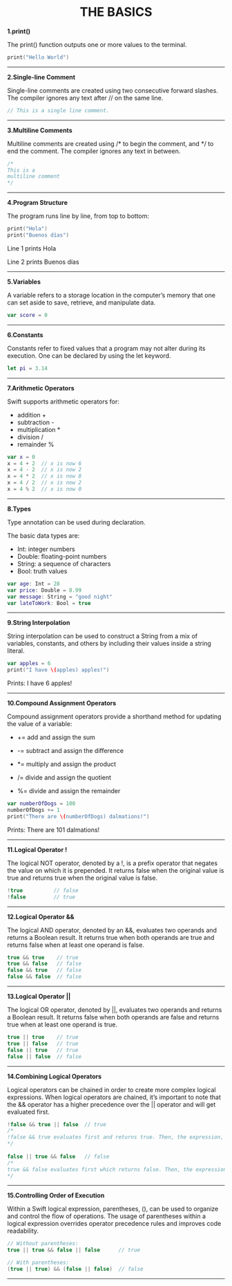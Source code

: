 <h1 align="center"> THE BASICS</h1>

**1.print()**

The print() function outputs one or more values to the terminal.

```swift
print("Hello World")
```

----------------------------------------------------------------
**2.Single-line Comment**

Single-line comments are created using two consecutive forward slashes. The compiler ignores any text after // on the same line.
```swift
// This is a single line comment.
```
----------------------------------------------------------------
**3.Multiline Comments**

Multiline comments are created using /* to begin the comment, and */  to end the comment. The compiler ignores any text in between.
```swift
/*
This is a 
multiline comment
*/
```
----------------------------------------------------------------
**4.Program Structure**

The program runs line by line, from top to bottom:
```swift
print("Hola")
print("Buenos días")
```
Line 1 prints Hola

Line 2 prints Buenos días

----------------------------------------------------------------
**5.Variables**

A variable refers to a storage location in the computer’s memory that one can set aside to save, retrieve, and manipulate data.
```swift
var score = 0
```
----------------------------------------------------------------
**6.Constants**

Constants refer to fixed values that a program may not alter during its execution. One can be declared by using the let keyword.
```swift
let pi = 3.14
```
----------------------------------------------------------------
**7.Arithmetic Operators**

Swift supports arithmetic operators for:

* addition +
* subtraction -
* multiplication *
* division /
* remainder %
```swift
var x = 0
x = 4 + 2  // x is now 6
x = 4 - 2  // x is now 2
x = 4 * 2  // x is now 8
x = 4 / 2  // x is now 2
x = 4 % 2  // x is now 0
```
----------------------------------------------------------------
**8.Types**

Type annotation can be used during declaration.

The basic data types are:

* Int: integer numbers
* Double: floating-point numbers
* String: a sequence of characters
* Bool: truth values
```swift
var age: Int = 28
var price: Double = 8.99
var message: String = "good night"
var lateToWork: Bool = true
```
----------------------------------------------------------------
**9.String Interpolation**

String interpolation can be used to construct a String from a mix of variables, constants, and others by including their values inside a string literal.
```swift
var apples = 6
print("I have \(apples) apples!")
 ```
Prints: I have 6 apples!

----------------------------------------------------------------
**10.Compound Assignment Operators**

Compound assignment operators provide a shorthand method for updating the value of a variable:

* += add and assign the sum

* -= subtract and assign the difference

* *= multiply and assign the product

* /= divide and assign the quotient

* %= divide and assign the remainder
 ```swift
var numberOfDogs = 100
numberOfDogs += 1
print("There are \(numberOfDogs) dalmations!")
 ```

Prints: There are 101 dalmations!

----------------------------------------------------------------
**11.Logical Operator !**

The logical NOT operator, denoted by a !, is a prefix operator that negates the value on which it is prepended. It returns false when the original value is true and returns true when the original value is false.
```swift
!true          // false
!false         // true
```
 ----------------------------------------------------------------
**12.Logical Operator &&**

The logical AND operator, denoted by an &&, evaluates two operands and returns a Boolean result. It returns true when both operands are true and returns false when at least one operand is false.
```swift
true && true    // true
true && false   // false 
false && true   // false 
false && false  // false
```
----------------------------------------------------------------
**13.Logical Operator ||**

The logical OR operator, denoted by ||, evaluates two operands and returns a Boolean result. It returns false when both operands are false and returns true when at least one operand is true.
```swift
true || true    // true
true || false   // true
false || true   // true 
false || false  // false
```
----------------------------------------------------------------
 
**14.Combining Logical Operators**

Logical operators can be chained in order to create more complex logical expressions. When logical operators are chained, it’s important to note that the && operator has a higher precedence over the || operator and will get evaluated first.
```swift
!false && true || false  // true
/* 
!false && true evaluates first and returns true. Then, the expression, true || false evaluates and returns the final result, true. 
*/ 
 
false || true && false   // false
/* 
true && false evaluates first which returns false. Then, the expression, false || false evaluates and returns the final result, false. 
*/ 
```
----------------------------------------------------------------
**15.Controlling Order of Execution**

Within a Swift logical expression, parentheses, (), can be used to organize and control the flow of operations. The usage of parentheses within a logical expression overrides operator precedence rules and improves code readability.
```swift
// Without parentheses:
true || true && false || false      // true 

// With parentheses:
(true || true) && (false || false)  // false 
```

----------------------------------------------------------------
























